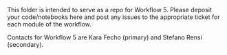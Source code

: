 This folder is intended to serve as a repo for Workflow 5. Please deposit your code/notebooks here and post any issues to the appropriate ticket for each module of the workflow.

Contacts for Workflow 5 are Kara Fecho (primary) and Stefano Rensi (secondary).
